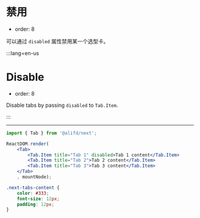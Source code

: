 # 禁用

- order: 8

可以通过 `disabled` 属性禁用某一个选型卡。

:::lang=en-us
# Disable

- order: 8

Disable tabs by passing `disabled` to `Tab.Item`.

:::

---

````jsx
import { Tab } from '@alifd/next';

ReactDOM.render(
    <Tab>
        <Tab.Item title="Tab 1" disabled>Tab 1 content</Tab.Item>
        <Tab.Item title="Tab 2">Tab 2 content</Tab.Item>
        <Tab.Item title="Tab 3">Tab 3 content</Tab.Item>
    </Tab>
    , mountNode);
````

````css
.next-tabs-content {
    color: #333;
    font-size: 12px;
    padding: 12px;
}
````
